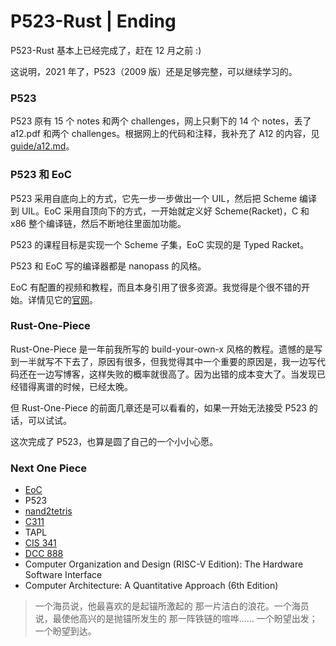 # P523-Rust | Ending

P523-Rust 基本上已经完成了，赶在 12 月之前 :) 

这说明，2021 年了，P523（2009 版）还是足够完整，可以继续学习的。

### P523

P523 原有 15 个 notes 和两个 challenges，网上只剩下的 14 个 notes，丢了 a12.pdf 和两个 challenges。根据网上的代码和注释，我补充了 A12 的内容，见 [guide/a12.md](./guide/a12.md)。

### P523 和 EoC

P523 采用自底向上的方式，它先一步一步做出一个 UIL，然后把 Scheme 编译到 UIL。EoC 采用自顶向下的方式，一开始就定义好 Scheme(Racket)，C 和 x86 整个编译链，然后不断地往里面加功能。

P523 的课程目标是实现一个 Scheme 子集，EoC 实现的是 Typed Racket。

P523 和 EoC 写的编译器都是 nanopass 的风格。

EoC 有配置的视频和教程，而且本身引用了很多资源。我觉得是个很不错的开始。详情见它的[官网](https://iucompilercourse.github.io/IU-P423-P523-E313-E513-Fall-2020/)。

### Rust-One-Piece

Rust-One-Piece 是一年前我所写的 build-your-own-x 风格的教程。遗憾的是写到一半就写不下去了，原因有很多，但我觉得其中一个重要的原因是，我一边写代码还在一边写博客，这样失败的概率就很高了。因为出错的成本变大了。当发现已经错得离谱的时候，已经太晚。

但 Rust-One-Piece 的前面几章还是可以看看的，如果一开始无法接受 P523 的话，可以试试。

这次完成了 P523，也算是圆了自己的一个小小心愿。

### Next One Piece

+ [EoC](https://iucompilercourse.github.io/IU-P423-P523-E313-E513-Fall-2020/)
+ P523
+ [nand2tetris](https://www.nand2tetris.org/)
+ [C311](https://cgi.luddy.indiana.edu/~c311/doku.php?id=assignments)
+ TAPL
+ [CIS 341](https://www.seas.upenn.edu/~cis341/current/)
+ [DCC 888](https://homepages.dcc.ufmg.br/~fernando/classes/dcc888/ementa/)
+ Computer Organization and Design (RISC-V Edition): The Hardware Software Interface
+ Computer Architecture: A Quantitative Approach (6th Edition)


> 一个海员说，他最喜欢的是起锚所激起的  那一片洁白的浪花。一个海员说，最使他高兴的是抛锚所发生的    那一阵铁链的喧哗…… 一个盼望出发；一个盼望到达。